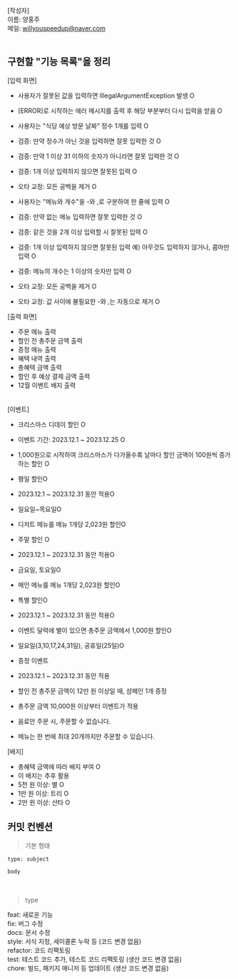 [작성자]　   
이름: 양홍주   
메일: willyouspeedup@naver.com　   
　   

## 구현할 "기능 목록"을 정리

[입력 화면]
- 사용자가 잘못된 값을 입력하면 IllegalArgumentException 발생 O
- [ERROR]로 시작하는 에러 메시지를 출력 후 해당 부분부터 다시 입력을 받음 O
  

- 사용자는 "식당 예상 방문 날짜" 정수 1개를 입력 O
- 검증: 만약 정수가 아닌 것을 입력하면 잘못 입력한 것 O
- 검증: 만약 1 이상 31 이하의 숫자가 아니라면 잘못 입력한 것 O
- 검증: 1개 이상 입력하지 않으면 잘못된 입력  O
- 오타 교정: 모든 공백을 제거  O


- 사용자는 "메뉴와 개수"을 -와 ,로 구분하여 한 줄에 입력  O
- 검증: 만약 없는 메뉴 입력하면 잘못 입력한 것  O
- 검증: 같은 것을 2개 이상 입력할 시 잘못된 입력  O
- 검증: 1개 이상 입력하지 않으면 잘못된 입력 예) 아무것도 입력하지 않거나, 콤마만 입력  O
- 검증: 메뉴의 개수는 1 이상의 숫자만 입력 O
- 오타 교정: 모든 공백을 제거  O
- 오타 교정: 값 사이에 불필요한 -와 ,는 자동으로 제거  O

  

[출력 화면]
- 주문 메뉴 출력
- 할인 전 총주문 금액 출력
- 증정 메뉴 출력
- 혜택 내역 출력
- 총혜택 금액 출력
- 할인 후 예상 결제 금액 출력
- 12월 이벤트 배지 출력

　  
[이벤트]
- 크리스마스 디데이 할인 O
- 이벤트 기간: 2023.12.1 ~ 2023.12.25 O 
- 1,000원으로 시작하여 크리스마스가 다가올수록 날마다 할인 금액이 100원씩 증가하는 할인 O


- 평일 할인O
- 2023.12.1 ~ 2023.12.31 동안 적용O
- 일요일~목요일O
- 디저트 메뉴를 메뉴 1개당 2,023원 할인O

  
- 주말 할인 O
- 2023.12.1 ~ 2023.12.31 동안 적용O
- 금요일, 토요일O
- 메인 메뉴를 메뉴 1개당 2,023원 할인O

  
- 특별 할인O
- 2023.12.1 ~ 2023.12.31 동안 적용O
- 이벤트 달력에 별이 있으면 총주문 금액에서 1,000원 할인O
- 일요일(3,10,17,24,31일), 공휴일(25일)O

  
- 증정 이벤트
- 2023.12.1 ~ 2023.12.31 동안 적용
- 할인 전 총주문 금액이 12만 원 이상일 때, 샴페인 1개 증정

  
- 총주문 금액 10,000원 이상부터 이벤트가 적용
- 음료만 주문 시, 주문할 수 없습니다.
- 메뉴는 한 번에 최대 20개까지만 주문할 수 있습니다.
 
[배지]
- 총혜택 금액에 따라 배지 부여 O
- 이 배지는 추후 활용
- 5천 원 이상: 별  O
- 1만 원 이상: 트리  O
- 2만 원 이상: 산타  O



## 커밋 컨벤션

> 기본 형태
~~~
type: subject

body
~~~
　   
> type

feat: 새로운 기능　   
fix: 버그 수정　   
docs: 문서 수정　   
style: 서식 지정, 세미콜론 누락 등 (코드 변경 없음)　   
refactor: 코드 리팩토링　   
test: 테스트 코드 추가, 테스트 코드 리팩토링 (생산 코드 변경 없음)　   
chore: 빌드, 패키지 매니저 등 업데이트  (생산 코드 변경 없음)　   
　   

